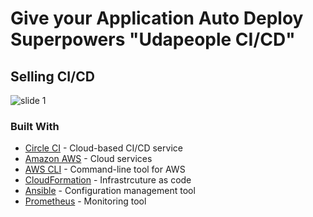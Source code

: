 # Give your Application Auto Deploy Superpowers "Udapeople CI/CD"
## Selling CI/CD
![slide 1](https://github.com/[yousefdotpy]/[udapeople]/blob/[master]/Selling-CICD/Slide1.PNG?raw=true)

### Built With
- [Circle CI](www.circleci.com) - Cloud-based CI/CD service
- [Amazon AWS](https://aws.amazon.com/) - Cloud services
- [AWS CLI](https://aws.amazon.com/cli/) - Command-line tool for AWS
- [CloudFormation](https://aws.amazon.com/cloudformation/) - Infrastrcuture as code
- [Ansible](https://www.ansible.com/) - Configuration management tool
- [Prometheus](https://prometheus.io/) - Monitoring tool

